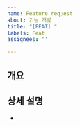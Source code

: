 ```yaml
---
name: Feature request
about: 기능 개발
title: "[FEAT] "
labels: Feat
assignees: ''

---
```


## 개요

## 상세 설명
-
